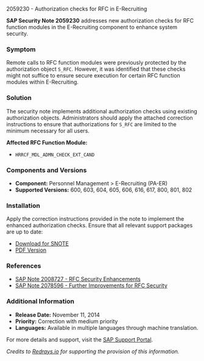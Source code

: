2059230 - Authorization checks for RFC in E-Recruiting

**SAP Security Note 2059230** addresses new authorization checks for RFC function modules in the E-Recruiting component to enhance system security.

### Symptom
Remote calls to RFC function modules were previously protected by the authorization object `S_RFC`. However, it was identified that these checks might not suffice to ensure secure execution for certain RFC function modules within E-Recruiting.

### Solution
The security note implements additional authorization checks using existing authorization objects. Administrators should apply the attached correction instructions to ensure that authorizations for `S_RFC` are limited to the minimum necessary for all users.

**Affected RFC Function Module:**
- `HRRCF_MDL_ADMN_CHECK_EXT_CAND`

### Components and Versions
- **Component:** Personnel Management > E-Recruiting (PA-ER)
- **Supported Versions:** 600, 603, 604, 605, 606, 616, 617, 800, 801, 802

### Installation
Apply the correction instructions provided in the note to implement the enhanced authorization checks. Ensure that all relevant support packages are up to date:
- [Download for SNOTE](https://notesdownloads.sap.com/note/0040000012241042017)
- [PDF Version](https://userapps.support.sap.com/sap/support/sfm/notes/print/0002059230?language=en-US&token=4FD8C9363E7CA2D40B342751B92CAC9A)

### References
- [SAP Note 2008727 - RFC Security Enhancements](https://me.sap.com/notes/2008727)
- [SAP Note 2078596 - Further Improvements for RFC Security](https://me.sap.com/notes/2078596)

### Additional Information
- **Release Date:** November 11, 2014
- **Priority:** Correction with medium priority
- **Languages:** Available in multiple languages through machine translation.

For more details and support, visit the [SAP Support Portal](https://me.sap.com/).

*Credits to [Redrays.io](https://redrays.io) for supporting the provision of this information.*